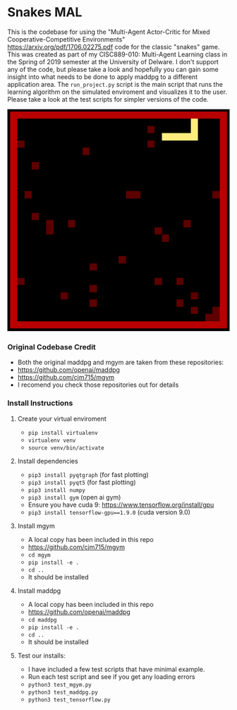 
# Snakes MAL

This is the codebase for using the "Multi-Agent Actor-Critic for Mixed Cooperative-Competitive Environments" https://arxiv.org/pdf/1706.02275.pdf code for the classic "snakes" game.
This was created as part of my CISC889-010: Multi-Agent Learning class in the Spring of 2019 semester at the University of Delware.
I don't support any of the code, but please take a look and hopefully you can gain some insight into what needs to be done to apply maddpg to a different application area.
The `run_project.py` script is the main script that runs the learning algorithm on the simulated enviroment and visualizes it to the user.
Please take a look at the test scripts for simpler versions of the code.


![snakeclip](screenshot.png)



### Original Codebase Credit

- Both the original maddpg and mgym are taken from these repositories:
- https://github.com/openai/maddpg
- https://github.com/cjm715/mgym
- I recomend you check those repositories out for details



### Install Instructions


1. Create your virtual enviroment
    - `pip install virtualenv`
    - `virtualenv venv`
    - `source venv/bin/activate`

2. Install dependencies
    - `pip3 install pyqtgraph` (for fast plotting)
    - `pip3 install pyqt5` (for fast plotting)
    - `pip3 install numpy`
    - `pip3 install gym` (open ai gym)
    - Ensure you have cuda 9: https://www.tensorflow.org/install/gpu
    - `pip3 install tensorflow-gpu==1.9.0` (cuda version 9.0)


3. Install mgym
    - A local copy has been included in this repo 
    - https://github.com/cjm715/mgym
    - `cd mgym`
    - `pip install -e .`
    - `cd ..`
    - It should be installed

4. Install maddpg
    - A local copy has been included in this repo
    - https://github.com/openai/maddpg
    - `cd maddpg`
    - `pip install -e .`
    - `cd ..`
    - It should be installed



5. Test our installs:
    - I have included a few test scripts that have minimal example.
    - Run each test script and see if you get any loading errors
    - `python3 test_mgym.py`
    - `python3 test_maddpg.py`
    - `python3 test_tensorflow.py`



